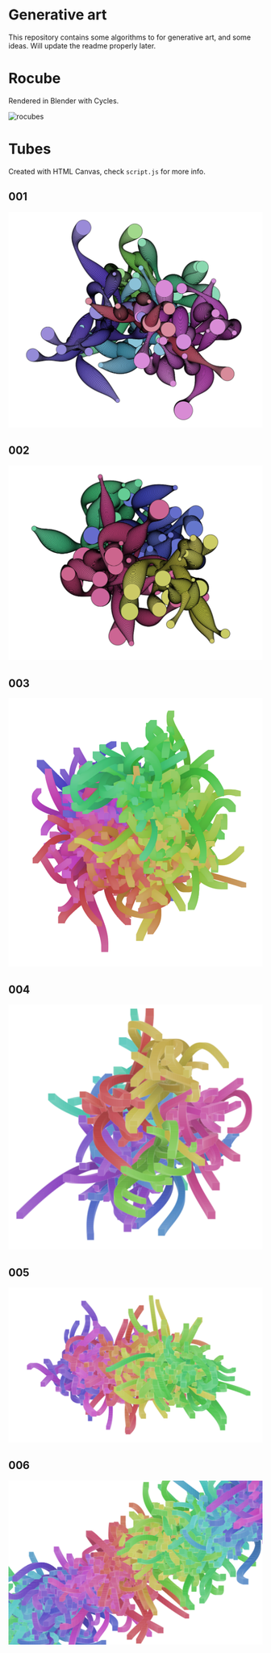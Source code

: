 # Generative art

This repository contains some algorithms to for generative art, and some ideas.
Will update the readme properly later.

# Rocube

Rendered in Blender with Cycles.

![rocubes](rotubes.jpg)

# Tubes

Created with HTML Canvas, check `script.js` for more info.

## 001

![x](example1.PNG)

## 002

![x](example2.PNG)

## 003

![x](example3.PNG)

## 004

![x](example4.PNG)

## 005

![x](example6.PNG)

## 006

![x](example5.PNG)